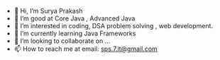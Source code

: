 - 👋 Hi, I’m Surya Prakash
- 👀 I’m good at Core Java , Advanced Java
- 👀 I’m interested in coding, DSA problem solving , web development.
- 🌱 I’m currently learning Java Frameworks
- 💞️ I’m looking to collaborate on ...
- 📫 How to reach me at email: sps.7.it@gmail.com

<!---
CodeBreaker-sp/CodeBreaker-sp is a ✨ special ✨ repository because its `README.md` (this file) appears on your GitHub profile.
You can click the Preview link to take a look at your changes.
--->
